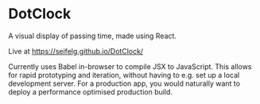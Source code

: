 # DotClock
A visual display of passing time, made using React.

Live at https://seifelg.github.io/DotClock/

Currently uses Babel in-browser to compile JSX to JavaScript. This allows for rapid prototyping and iteration, without having to e.g. set up a local development server. For a production app, you would naturally want to deploy a performance optimised production build.

